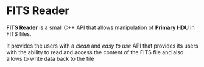 # FITS Reader

**FITS Reader** is a small C++ API that allows manipulation of **Primary HDU** in FITS files.

It  provides the users with a *clean* and *easy to use* API that provides its users with the ability to read and access the content of the FITS file and also allows  to write data back to the file
<!--stackedit_data:
eyJoaXN0b3J5IjpbMzEwOTI3Mzc2LDE4MTM1MDk0NjYsMTExND
ExOTcxMF19
-->